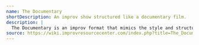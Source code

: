 ```yaml
---
name: The Documentary
shortDescription: An improv show structured like a documentary film.
description: |
  The Documentary is an improv format that mimics the style and structure of a documentary, including interviews, narration, and reenactments. Players create characters and stories as if being filmed for a documentary, often with comedic or satirical elements.
source: https://wiki.improvresourcecenter.com/index.php?title=The_Documentary
---
```

